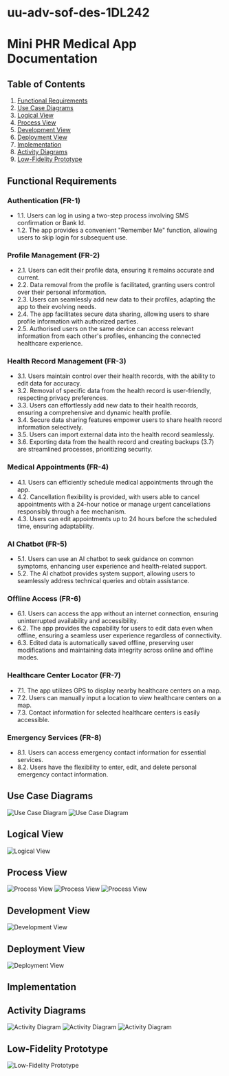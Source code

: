 # uu-adv-sof-des-1DL242

# Mini PHR Medical App Documentation

## Table of Contents
1. [Functional Requirements](#functional-requirements)
2. [Use Case Diagrams](#use-case-diagrams)
3. [Logical View](#logical-view)
4. [Process View](#process-view)
5. [Development View](#development-view)
6. [Deployment View](#deployment-view)
7. [Implementation](#implementation)
8. [Activity Diagrams](#activity-diagrams)
9. [Low-Fidelity Prototype](#low-fidelity-prototype)

## Functional Requirements

### Authentication (FR-1)
-   1.1. Users can log in using a two-step process involving SMS confirmation or Bank Id.
-   1.2. The app provides a convenient "Remember Me" function, allowing users to skip login for subsequent use.
 
### Profile Management (FR-2)
-   2.1. Users can edit their profile data, ensuring it remains accurate and current.
-   2.2. Data removal from the profile is facilitated, granting users control over their personal information.
-   2.3. Users can seamlessly add new data to their profiles, adapting the app to their evolving needs.
-   2.4. The app facilitates secure data sharing, allowing users to share profile information with authorized parties.
-   2.5. Authorised users on the same device can access relevant information from each other's profiles, enhancing the connected healthcare experience.
 
### Health Record Management (FR-3)
-   3.1. Users maintain control over their health records, with the ability to edit data for accuracy.
-   3.2. Removal of specific data from the health record is user-friendly, respecting privacy preferences.
-   3.3. Users can effortlessly add new data to their health records, ensuring a comprehensive and dynamic health profile.
-   3.4. Secure data sharing features empower users to share health record information selectively.
-   3.5. Users can import external data into the health record seamlessly.
-   3.6. Exporting data from the health record and creating backups (3.7) are streamlined processes, prioritizing security.
 
### Medical Appointments (FR-4)
-   4.1. Users can efficiently schedule medical appointments through the app.
-   4.2. Cancellation flexibility is provided, with users able to cancel appointments with a 24-hour notice or manage urgent cancellations responsibly through a fee mechanism.
-   4.3. Users can edit appointments up to 24 hours before the scheduled time, ensuring adaptability.
### AI Chatbot (FR-5)
-   5.1. Users can use an AI chatbot to seek guidance on common symptoms, enhancing user experience and health-related support.
-   5.2. The AI chatbot provides system support, allowing users to seamlessly address technical queries and obtain assistance.
### Offline Access (FR-6)
-   6.1. Users can access the app without an internet connection, ensuring uninterrupted availability and accessibility.
-   6.2. The app provides the capability for users to edit data even when offline, ensuring a seamless user experience regardless of connectivity.
-   6.3. Edited data is automatically saved offline, preserving user modifications and maintaining data integrity across online and offline modes.
 
### Healthcare Center Locator (FR-7)
-   7.1. The app utilizes GPS to display nearby healthcare centers on a map.
-   7.2. Users can manually input a location to view healthcare centers on a map.
-   7.3. Contact information for selected healthcare centers is easily accessible.
 
### Emergency Services (FR-8)
-   8.1. Users can access emergency contact information for essential services.
-   8.2. Users have the flexibility to enter, edit, and delete personal emergency contact information.

## Use Case Diagrams
![Use Case Diagram](2-UseCase/1-2-3.png)
![Use Case Diagram](2-UseCase/4-5-6-7-8.png)

## Logical View
![Logical View](3-LogicalView/logicalView.png)

## Process View
![Process View](4-ProcessView/1-2.png)
![Process View](4-ProcessView/3-4-5-6.png)
![Process View](4-ProcessView/7-8.png)

## Development View
![Development View](5-DevelopmentView/developmentView.png)

## Deployment View
![Deployment View](6-DeploymentView/deploymentView.png)

## Implementation

## Activity Diagrams
![Activity Diagram](8-ActivityDiagram/1-2.png)
![Activity Diagram](8-ActivityDiagram/3-4-5.png)
![Activity Diagram](8-ActivityDiagram/6-7-8.png)

## Low-Fidelity Prototype
![Low-Fidelity Prototype](9-LowFidelityPrototype/low_fidelity_prototype.png)
